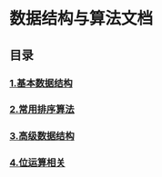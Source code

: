 # 数据结构与算法文档

## 目录

### [1.基本数据结构](./1.基本数据结构)

### [2.常用排序算法](./2.常用排序算法/README.md)

### [3.高级数据结构](./3.高级数据结构/README.md)

### [4.位运算相关](./4.位运算相关/README.md)


